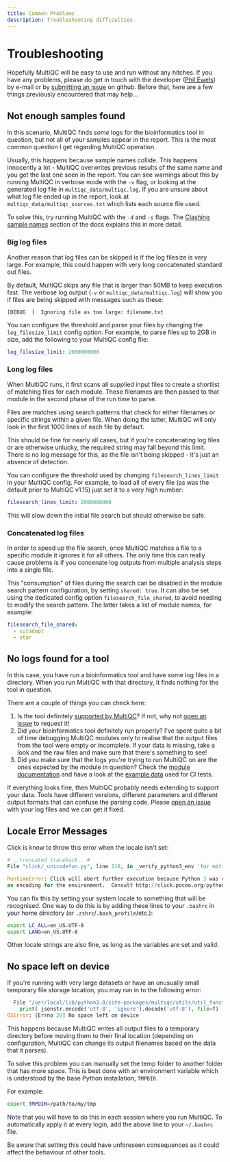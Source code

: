 ```yaml
---
title: Common Problems
description: Troubleshooting difficulties
---
```


# Troubleshooting

Hopefully MultiQC will be easy to use and run without any hitches. If you have
any problems, please do get in touch with the developer
([Phil Ewels](http://phil.ewels.co.uk)) by e-mail or by
[submitting an issue](https://github.com/MultiQC/MultiQC/issues/new) on github.
Before that, here are a few things previously encountered that may help...

## Not enough samples found

In this scenario, MultiQC finds _some_ logs for the bioinformatics tool
in question, but not all of your samples appear in the report. This is
the most common question I get regarding MultiQC operation.

Usually, this happens because sample names collide. This happens innocently
a lot - MultiQC overwrites previous results of the same name and you get
the last one seen in the report. You can see warnings about this by running
MultiQC in verbose mode with the `-v` flag, or looking at the generated log
file in `multiqc_data/multiqc.log`. If you are unsure about what log file
ended up in the report, look at `multiqc_data/multiqc_sources.txt` which
lists each source file used.

To solve this, try running MultiQC with the `-d` and `-s` flags.
The [Clashing sample names](../getting_started/config.md#clashing-sample-names)
section of the docs explains this in more detail.

### Big log files

Another reason that log files can be skipped is if the log filesize is very
large. For example, this could happen with very long concatenated standard out
files.

By default, MultiQC skips any file that is larger than 50MB to keep
execution fast. The verbose log output (`-v` or `multiqc_data/multiqc.log`) will
show you if files are being skipped with messages such as these:

```
[DEBUG  ]  Ignoring file as too large: filename.txt
```

You can configure the threshold and parse your files by changing the
`log_filesize_limit` config option. For example, to parse files up to 2GB in
size, add the following to your MultiQC config file:

```yaml
log_filesize_limit: 2000000000
```

### Long log files

When MultiQC runs, it first scans all supplied input files to create a shortlist
of matching files for each module. These filenames are then passed to that module
in the second phase of the run time to parse.

Files are matches using search patterns that check for either filenames or specific
strings within a given file. When doing the latter, MultiQC will only look in the first
1000 lines of each file by default.

This should be fine for nearly all cases, but if you're concatenating log files
or are otherwise unlucky, the required string may fall beyond this limit.
There is no log message for this, as the file isn't being skipped - it's just an
absence of detection.

You can configure the threshold used by changing `filesearch_lines_limit` in your MultiQC config.
For example, to load all of every file (as was the default prior to MultiQC v1.15)
just set it to a very high number:

```yaml
filesearch_lines_limit: 2000000000
```

This will slow down the initial file search but should otherwise be safe.

### Concatenated log files

In order to speed up the file search, once MultiQC matches a file to a specific
module it ignores it for all others. The only time this can really cause problems
is if you concenate log outputs from multiple analysis steps into a single file.

This "consumption" of files during the search can be disabled in the module search
pattern configuration, by setting `shared: true`.
It can also be set using the dedicated config option `filesearch_file_shared`, to avoid
needing to modify the search pattern.
The latter takes a list of module names, for example:

```yaml
filesearch_file_shared:
  - cutadapt
  - star
```

## No logs found for a tool

In this case, you have run a bioinformatics tool and have some log files in
a directory. When you run MultiQC with that directory, it finds nothing
for the tool in question.

There are a couple of things you can check here:

1. Is the tool definitely
   [supported by MultiQC](https://github.com/MultiQC/MultiQC)? If not, why
   not [open an issue](https://github.com/MultiQC/MultiQC/issues/new) to
   request it!
2. Did your bioinformatics tool definitely run properly? I've spent quite
   a bit of time debugging MultiQC modules only to realise that the output
   files from the tool were empty or incomplete. If your data is missing,
   take a look and the raw files and make sure that there's something to see!
3. Did you make sure that the logs you're trying to run MultiQC on are the ones
   expected by the module in question? Check the [module documentation](https://multiqc.info/modules/)
   and have a look at the [example data](https://github.com/MultiQC/test-data/tree/main/data/modules) used for CI tests.

If everything looks fine, then MultiQC probably needs extending to support
your data. Tools have different versions, different parameters and different
output formats that can confuse the parsing code.
Please [open an issue](https://github.com/MultiQC/MultiQC/issues/new) with
your log files and we can get it fixed.

## Locale Error Messages

Click is know to throw this error when the locale isn't set:

```python
# ..truncated traceback.. #
File "click/_unicodefun.py", line 118, in _verify_python3_env 'for mitigation steps.' + extra)

RuntimeError: Click will abort further execution because Python 3 was configured to use ASCII
as encoding for the environment.  Consult http://click.pocoo.org/python3/for mitigation steps.
```

You can fix this by setting your system locale to something that will be recognised. 
One way to do this is by adding these lines to your `.bashrc` in your home directory 
(or `.zshrc`/`.bash_profile`/etc.):

```bash
export LC_ALL=en_US.UTF-8
export LANG=en_US.UTF-8
```

Other locale strings are also fine, as long as the variables are set and valid.

## No space left on device

If you're running with very large datasets or have an unusually small temporary file
storage location, you may run in to the following error:

```python
  File "/usr/local/lib/python3.8/site-packages/multiqc/utils/util_functions.py", line 71, in write_data_file
    print( jsonstr.encode('utf-8', 'ignore').decode('utf-8'), file=f)
OSError: [Errno 28] No space left on device
```

This happens because MultiQC writes all output files to a temporary directory before
moving them to their final location (depending on configuration, MultiQC can change its output filenames
based on the data that it parses).

To solve this problem you can manually set the temp folder to another folder that has more space.
This is best done with an environment variable which is understood by the base Python installation, `TMPDIR`.

For example:

```bash
export TMPDIR=/path/to/my/tmp
```

Note that you will have to do this in each session where you run MultiQC. To automatically apply
it at every login, add the above line to your `~/.bashrc` file.

Be aware that setting this could have unforeseen consequences as it could affect the behaviour of other tools.
